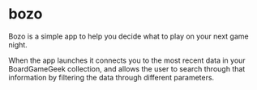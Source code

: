 # bozo
Bozo is a simple app to help you decide what to play on your next game night.

When the app launches it connects you to the most recent data in your BoardGameGeek collection, and allows the user
to search through that information by filtering the data through different parameters.
